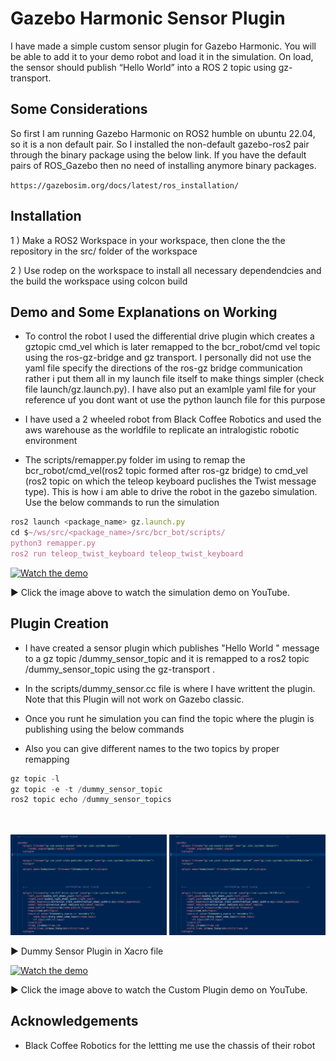 
# Gazebo Harmonic Sensor Plugin 

I have made a simple custom sensor plugin for Gazebo Harmonic. You will be able to add it to your demo robot and load it in the simulation. On load, the sensor should publish “Hello World” into a ROS 2 topic using gz-transport.




## Some Considerations
So first I am running Gazebo Harmonic on ROS2 humble on ubuntu 22.04, so it is a non default pair. So I installed the non-default gazebo-ros2 pair through the binary package using the below link. If you have the default pairs of ROS_Gazebo then no need of installing anymore binary packages.

`https://gazebosim.org/docs/latest/ros_installation/`




## Installation
1 )  Make a ROS2 Workspace in your workspace, then clone the the repository in the src/ folder of the workspace 

2 ) Use rodep on the workspace to install all necessary dependendcies and the build the workspace using colcon build 

    
##  Demo and Some Explanations on Working
- To control the robot I used the differential drive plugin which creates a gztopic cmd_vel which is later remapped to the bcr_robot/cmd vel topic using the ros-gz-bridge and gz transport. I personally did not use the yaml file specify the directions of the ros-gz bridge communication rather i put them all in my launch file itself to make things simpler (check file launch/gz.launch.py). I have also put an examlple yaml file for your reference uf you dont want ot use the python launch file for this purpose


- I have used a 2 wheeled robot from Black Coffee Robotics and used the aws warehouse as the worldfile to replicate an intralogistic robotic environment

- The scripts/remapper.py folder im using to remap the bcr_robot/cmd_vel(ros2 topic formed after ros-gz bridge) to cmd_vel (ros2 topic on which the teleop keyboard puclishes the Twist message type). This is how i am able to drive the robot in the gazebo simulation. Use the below commands to run the simulation 


```javascript
ros2 launch <package_name> gz.launch.py
cd $~/ws/src/<package_name>/src/bcr_bot/scripts/ 
python3 remapper.py
ros2 run teleop_twist_keyboard teleop_twist_keyboard

```

[![Watch the demo](https://img.youtube.com/vi/2X8w_7TlsGo/0.jpg)](https://www.youtube.com/watch?v=2X8w_7TlsGo)

▶️ Click the image above to watch the simulation demo on YouTube.




## Plugin Creation

- I have created a sensor plugin which publishes "Hello World " message to a gz topic /dummy_sensor_topic and it is remapped to a ros2 topic /dummy_sensor_topic using the gz-transport  . 

- In the scripts/dummy_sensor.cc file is where I have writtent the plugin. Note that this Plugin will not work on Gazebo classic. 
- Once you runt he simulation you can find the topic where the plugin is publishing using the below commands
- Also you can give different names to the two topics by proper remapping 
```javascript
gz topic -l
gz topic -e -t /dummy_sensor_topic
ros2 topic echo /dummy_sensor_topics




```

<!-- ![Dummy Sensor Plugin in Xacro file](assets/plugin.png) -->
<img src="assets/plugin.png" width="250"/> <img src="assets/plugin.png" width="250"/>


▶️ Dummy Sensor Plugin in Xacro file



[![Watch the demo](https://img.youtube.com/vi/dr6-8dbpsQE/0.jpg)](https://www.youtube.com/watch?v=dr6-8dbpsQE)

▶️ Click the image above to watch the Custom Plugin demo on YouTube.

## Acknowledgements

 - Black Coffee Robotics for the lettting me use the chassis of their robot 

